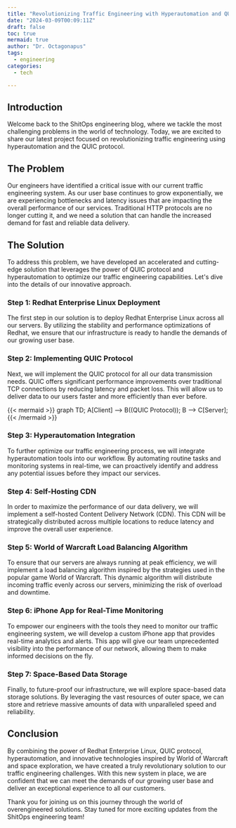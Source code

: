 ```yaml
---
title: "Revolutionizing Traffic Engineering with Hyperautomation and QUIC Protocol"
date: "2024-03-09T00:09:11Z"
draft: false
toc: true
mermaid: true
author: "Dr. Octagonapus"
tags:
  - engineering
categories:
  - tech

---
```


## Introduction

Welcome back to the ShitOps engineering blog, where we tackle the most challenging problems in the world of technology. Today, we are excited to share our latest project focused on revolutionizing traffic engineering using hyperautomation and the QUIC protocol. 

## The Problem

Our engineers have identified a critical issue with our current traffic engineering system. As our user base continues to grow exponentially, we are experiencing bottlenecks and latency issues that are impacting the overall performance of our services. Traditional HTTP protocols are no longer cutting it, and we need a solution that can handle the increased demand for fast and reliable data delivery.

## The Solution

To address this problem, we have developed an accelerated and cutting-edge solution that leverages the power of QUIC protocol and hyperautomation to optimize our traffic engineering capabilities. Let's dive into the details of our innovative approach.

### Step 1: Redhat Enterprise Linux Deployment

The first step in our solution is to deploy Redhat Enterprise Linux across all our servers. By utilizing the stability and performance optimizations of Redhat, we ensure that our infrastructure is ready to handle the demands of our growing user base.

### Step 2: Implementing QUIC Protocol

Next, we will implement the QUIC protocol for all our data transmission needs. QUIC offers significant performance improvements over traditional TCP connections by reducing latency and packet loss. This will allow us to deliver data to our users faster and more efficiently than ever before.

{{< mermaid >}}
graph TD;
    A[Client] --> B((QUIC Protocol));
    B --> C[Server];
{{< /mermaid >}}

### Step 3: Hyperautomation Integration

To further optimize our traffic engineering process, we will integrate hyperautomation tools into our workflow. By automating routine tasks and monitoring systems in real-time, we can proactively identify and address any potential issues before they impact our services.

### Step 4: Self-Hosting CDN

In order to maximize the performance of our data delivery, we will implement a self-hosted Content Delivery Network (CDN). This CDN will be strategically distributed across multiple locations to reduce latency and improve the overall user experience.

### Step 5: World of Warcraft Load Balancing Algorithm

To ensure that our servers are always running at peak efficiency, we will implement a load balancing algorithm inspired by the strategies used in the popular game World of Warcraft. This dynamic algorithm will distribute incoming traffic evenly across our servers, minimizing the risk of overload and downtime.

### Step 6: iPhone App for Real-Time Monitoring

To empower our engineers with the tools they need to monitor our traffic engineering system, we will develop a custom iPhone app that provides real-time analytics and alerts. This app will give our team unprecedented visibility into the performance of our network, allowing them to make informed decisions on the fly.

### Step 7: Space-Based Data Storage

Finally, to future-proof our infrastructure, we will explore space-based data storage solutions. By leveraging the vast resources of outer space, we can store and retrieve massive amounts of data with unparalleled speed and reliability.

## Conclusion

By combining the power of Redhat Enterprise Linux, QUIC protocol, hyperautomation, and innovative technologies inspired by World of Warcraft and space exploration, we have created a truly revolutionary solution to our traffic engineering challenges. With this new system in place, we are confident that we can meet the demands of our growing user base and deliver an exceptional experience to all our customers.

Thank you for joining us on this journey through the world of overengineered solutions. Stay tuned for more exciting updates from the ShitOps engineering team!

